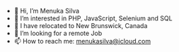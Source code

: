- 👋 Hi, I’m Menuka Silva
- 👀 I’m interested in PHP, JavaScript, Selenium and SQL
- 🌱 I have relocated to New Brunswick, Canada
- 💞️ I’m looking for a remote Job
- 📫 How to reach me: menukasilva@icloud.com

<!---
menukasilva/menukasilva is a ✨ special ✨ repository because its `README.md` (this file) appears on your GitHub profile.
You can click the Preview link to take a look at your changes.
--->
